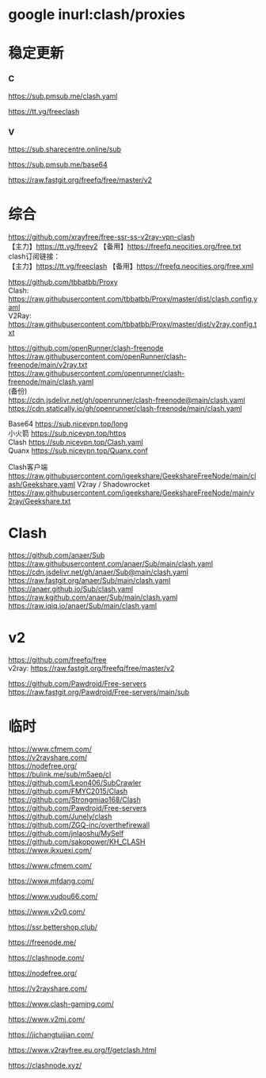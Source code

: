 # google inurl:clash/proxies

# 稳定更新
### C
https://sub.pmsub.me/clash.yaml

https://tt.vg/freeclash

### V
https://sub.sharecentre.online/sub

https://sub.pmsub.me/base64

https://raw.fastgit.org/freefq/free/master/v2

# 综合
https://github.com/xrayfree/free-ssr-ss-v2ray-vpn-clash \
【主力】https://tt.vg/freev2 【备用】https://freefq.neocities.org/free.txt \
clash订阅链接： \
【主力】https://tt.vg/freeclash 【备用】https://freefq.neocities.org/free.xml

https://github.com/tbbatbb/Proxy \
Clash: https://raw.githubusercontent.com/tbbatbb/Proxy/master/dist/clash.config.yaml \
V2Ray: https://raw.githubusercontent.com/tbbatbb/Proxy/master/dist/v2ray.config.txt

https://github.com/openRunner/clash-freenode \
https://raw.githubusercontent.com/openRunner/clash-freenode/main/v2ray.txt \
https://raw.githubusercontent.com/openrunner/clash-freenode/main/clash.yaml \
(备份) \
https://cdn.jsdelivr.net/gh/openrunner/clash-freenode@main/clash.yaml \
https://cdn.statically.io/gh/openrunner/clash-freenode/main/clash.yaml

Base64 https://sub.nicevpn.top/long \
小火箭 https://sub.nicevpn.top/https \
Clash https://sub.nicevpn.top/Clash.yaml \
Quanx https://sub.nicevpn.top/Quanx.conf

Clash客户端
https://raw.githubusercontent.com/igeekshare/GeekshareFreeNode/main/clash/Geekshare.yaml
V2ray / Shadowrocket
https://raw.githubusercontent.com/igeekshare/GeekshareFreeNode/main/v2ray/Geekshare.txt

# Clash
https://github.com/anaer/Sub \
https://raw.githubusercontent.com/anaer/Sub/main/clash.yaml \
https://cdn.jsdelivr.net/gh/anaer/Sub@main/clash.yaml \
https://raw.fastgit.org/anaer/Sub/main/clash.yaml \
https://anaer.github.io/Sub/clash.yaml \
https://raw.kgithub.com/anaer/Sub/main/clash.yaml \
https://raw.iqiq.io/anaer/Sub/main/clash.yaml

# v2
https://github.com/freefq/free \
v2ray: https://raw.fastgit.org/freefq/free/master/v2

https://github.com/Pawdroid/Free-servers \
https://raw.fastgit.org/Pawdroid/Free-servers/main/sub

# 临时
https://www.cfmem.com/ \
https://v2rayshare.com/ \
https://nodefree.org/ \
https://bulink.me/sub/m5aep/cl \
https://github.com/Leon406/SubCrawler \
https://github.com/FMYC2015/Clash \
https://github.com/Strongmiao168/Clash \
https://github.com/Pawdroid/Free-servers \
https://github.com/Junely/clash \
https://github.com/ZGQ-inc/overthefirewall \
https://github.com/jnlaoshu/MySelf \
https://github.com/sakopower/KH_CLASH \
https://www.jkxuexi.com/

https://www.cfmem.com/

https://www.mfdang.com/

https://www.yudou66.com/

https://www.v2v0.com/

https://ssr.bettershop.club/

https://freenode.me/

https://clashnode.com/

https://nodefree.org/

https://v2rayshare.com/

https://www.clash-gaming.com/

https://www.v2mj.com/

https://jichangtuijian.com/

https://www.v2rayfree.eu.org/f/getclash.html

https://clashnode.xyz/